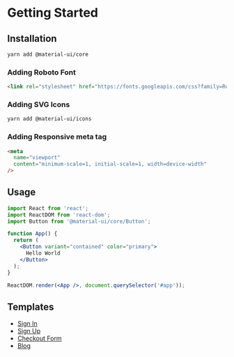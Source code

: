 # Getting Started

## Installation

```bash
yarn add @material-ui/core
```

### Adding Roboto Font

```html
<link rel="stylesheet" href="https://fonts.googleapis.com/css?family=Roboto:300,400,500,700&display=swap" />
```

### Adding SVG Icons

```bash
yarn add @material-ui/icons
```

### Adding Responsive meta tag

```html
<meta
  name="viewport"
  content="minimum-scale=1, initial-scale=1, width=device-width"
/>
```

## Usage

```jsx
import React from 'react';
import ReactDOM from 'react-dom';
import Button from '@material-ui/core/Button';

function App() {
  return (
    <Button variant="contained" color="primary">
      Hello World
    </Button>
  );
}

ReactDOM.render(<App />, document.querySelector('#app'));
```

## Templates

- [Sign In](https://github.com/mui-org/material-ui/tree/master/docs/src/pages/getting-started/templates/sign-in)
- [Sign Up](https://github.com/mui-org/material-ui/tree/master/docs/src/pages/getting-started/templates/sign-up)
- [Checkout Form](https://github.com/mui-org/material-ui/tree/master/docs/src/pages/getting-started/templates/checkout)
- [Blog](https://github.com/mui-org/material-ui/tree/master/docs/src/pages/getting-started/templates/blog)